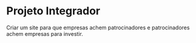 # Projeto Integrador
 

 Criar um site para que empresas achem patrocinadores e patrocinadores achem empresas para investir.
